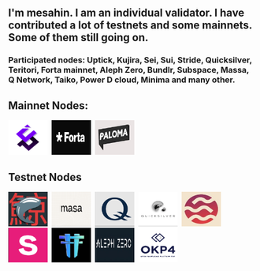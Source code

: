 ## I'm mesahin. I am an individual validator. I have contributed a lot of testnets and some mainnets. Some of them still going on.

### Participated nodes: Uptick, Kujira, Sei, Sui, Stride, Quicksilver, Teritori, Forta mainnet, Aleph Zero, Bundlr, Subspace, Massa, Q Network, Taiko, Power D cloud, Minima and many other.

## Mainnet Nodes:
<div>
<img src="https://github.com/mesahin001/mesahin/blob/main/nodes/Uptick.png" title="Uptick" alt="Uptick" width="80" height="70"/>&nbsp;
<img src="https://github.com/mesahin001/mesahin/blob/main/nodes/forta.jpg" title="forta" alt="forta" width="80" height="70"/>&nbsp;
<img src="https://github.com/mesahin001/mesahin/blob/main/nodes/paloma.jpg" title="paloma" alt="paloma" width="80" height="70"/>&nbsp;
<div>

## Testnet Nodes
<div>
<img src="https://github.com/mesahin001/mesahin/blob/main/nodes/Kujira.png" title="Kujira" alt="Kujira" width="80" height="70"/>&nbsp;
<img src="https://github.com/mesahin001/mesahin/blob/main/nodes/Masa.png" title="Masa" alt="Masa" width="80" height="70"/>&nbsp;
<img src="https://github.com/mesahin001/mesahin/blob/main/nodes/Q.png" title="Q" alt="Q" width="80" height="70"/>&nbsp;
<img src="https://github.com/mesahin001/mesahin/blob/main/nodes/Quick.png" title="Quick" alt="Quick" width="80" height="70"/>&nbsp;
<img src="https://github.com/mesahin001/mesahin/blob/main/nodes/Sei.jpeg" title="Sei" alt="Sei" width="80" height="70"/>&nbsp;
<img src="https://github.com/mesahin001/mesahin/blob/main/nodes/Stride.png" title="Stride" alt="Stride" width="80" height="70"/>&nbsp;
<img src="https://github.com/mesahin001/mesahin/blob/main/nodes/Teritori.png" title="Teritori" alt="Teritori" width="80" height="70"/>&nbsp;
<img src="https://github.com/mesahin001/mesahin/blob/main/nodes/azero.jpg" title="azero" alt="azero" width="80" height="70"/>&nbsp;
<img src="https://github.com/mesahin001/mesahin/blob/main/nodes/okp4.png" title="okp4" alt="okp4" width="80" height="70"/>&nbsp;
<div>
